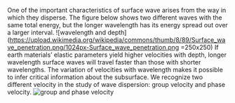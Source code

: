 One of the important characteristics of surface wave arises from the way in which they disperse. The figure below shows two different waves with the same total energy, but the longer wavelength has its energy spread out over a larger interval. 
![wavelength and depth](https://upload.wikimedia.org/wikipedia/commons/thumb/8/89/Surface_wave_penetration.png/1024px-Surface_wave_penetration.png =250x250)
If earth materials’ elastic parameters yield higher velocities with depth, longer wavelength surface waves will travel faster than those with shorter wavelengths. The variation of velocities with wavelength makes it possible to infer critical information about the subsurface. We recognize two different velocity in the study of wave dispersion: group velocity and phase velocity. 
![group and phase velocity](http://resource.isvr.soton.ac.uk/spcg/tutorial/tutorial/Tutorial_files/essaiwave.gif)
